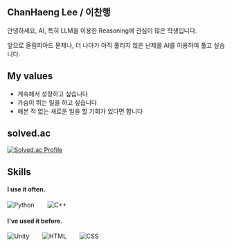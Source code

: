 ## ChanHaeng Lee / 이찬행
안녕하세요, AI, 특히 LLM을 이용한 Reasoning에 관심이 많은 학생입니다.

앞으로 올림피아드 문제나, 더 나아가 아직 풀리지 않은 난제를 AI를 이용하여 풀고 싶습니다.

## My values
- 계속해서 성장하고 싶습니다
- 가슴이 뛰는 일을 하고 싶습니다
- 해본 적 없는 새로운 일을 할 기회가 있다면 합니다

## solved.ac
[![Solved.ac Profile](http://mazassumnida.wtf/api/generate_badge?boj=rail)](https://solved.ac/rail)

## Skills
#### I use it often.
<div style="display:flex;gap:30px;flex-wrap:wrap;">
  <img alt="Python" src ="https://img.shields.io/badge/Python-FFFF00.svg?&style=for-the-badge&logo=Python&logoColor=blue"/>
  <img alt="C++" src ="https://img.shields.io/badge/C++-00008B.svg?&style=for-the-badge&logo=C&logoColor=white"/>
</div>

#### I've used it before.
<div style="display:flex;gap:30px;flex-wrap:wrap;">
  <img alt="Unity" src ="https://img.shields.io/badge/Unity-000000.svg?&style=for-the-badge&logo=Unity&logoColor=white"/>
  <img alt="HTML" src ="https://img.shields.io/badge/HTML-FF0000.svg?&style=for-the-badge&logo=HTML&logoColor=white"/>
  <img alt="CSS" src ="https://img.shields.io/badge/CSS-ADD8E6.svg?&style=for-the-badge&logo=CSS&logoColor=black"/>
</div>

<br />
<br />
<br />
